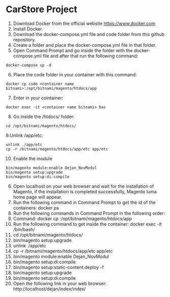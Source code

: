 # CarStore Project

1. Download Docker from the official website https://www.docker.com
2. Install Docker.
3. Download the docker-compose.yml file and code folder from this github repository.
4. Create a folder and place the docker-compose.yml file in that folder.
5. Open Command Prompt and go inside the folder with the docker-compose.yml file and after that run the following command:
```
docker-compose up -d
```
6. Place the code folder in your container with this command: 
```
docker cp code <container name bitnami>:/opt/bitnami/magento/htdocs/app
```
7. Enter in your cointainer: 
```
docker exec -it <container name bitnami> bas
```
8. Go inside the /htdocs/ folder:
```
cd /opt/bitnami/magento/htdocs/
```
9.Unlink /app/etc:
```
unlink ./app/etc
cp -r /bitnami/magento/htdocs/app/etc app/etc
```
10. Enable the module
```
bin/magento module:enable Dejan_NovModul
bin/magento setup:upgrade
bin/magento setup:di:compile
```

6. Open localhost on your web browser and wait for the installation of Magento, if the installation is completed successfully, Magento luma home page will appear.
7. Run the following command in Command Prompt to get the id of the containers: docker ps
8. Run the following commands in Command Prompt in the following order: 
9. Command: docker cp <the full path of the code folder> <container id >:/opt/bitnami/magento/htdocs/app 
10. Run the following command to get inside the container: docker exec -it <container id> /bin/bash/
11. cd /opt/bitnami/magento/htdocs/
12. bin/magento setup:upgrade
13. unlink ./app/etc
14. cp -r /bitnami/magento/htdocs/app/etc app/etc
15. bin/magento module:enable Dejan_NovModul
16. bin/magento setup:di:compile 
17. bin/magento setup:static-content:deploy -f
18. bin/magento setup:upgrade
19. bin/magento setup:di:compile
20. Open the following link in your web browser: http://localhost/dejan/index/index/

